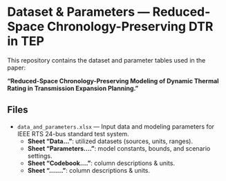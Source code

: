 # Dataset & Parameters — Reduced-Space Chronology-Preserving DTR in TEP

This repository contains the dataset and parameter tables used in the paper:

**“Reduced-Space Chronology-Preserving Modeling of Dynamic Thermal Rating in Transmission Expansion Planning.”**

## Files
- `data_and_parameters.xlsx` — Input data and modeling parameters for IEEE RTS 24-bus standard test system.
  - **Sheet “Data...”**: utilized datasets (sources, units, ranges).
  - **Sheet “Parameters....”**: model constants, bounds, and scenario settings.
  - **Sheet “Codebook....”**: column descriptions & units.
  - **Sheet “.......”**: column descriptions & units.

